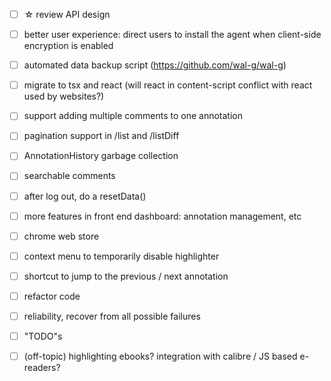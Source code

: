 * [ ] ☆ review API design
* [ ] better user experience: direct users to install the agent when client-side encryption is enabled
* [ ] automated data backup script (https://github.com/wal-g/wal-g)
* [ ] migrate to tsx and react (will react in content-script conflict with react used by websites?)
* [ ] support adding multiple comments to one annotation
* [ ] pagination support in /list and /listDiff
* [ ] AnnotationHistory garbage collection 
* [ ] searchable comments
* [ ] after log out, do a resetData()

* [ ] more features in front end dashboard: annotation management, etc
* [ ] chrome web store
* [ ] context menu to temporarily disable highlighter
* [ ] shortcut to jump to the previous / next annotation
* [ ] refactor code
* [ ] reliability, recover from all possible failures
* [ ] "TODO"s
* [ ] (off-topic) highlighting ebooks? integration with calibre / JS based e-readers?  

